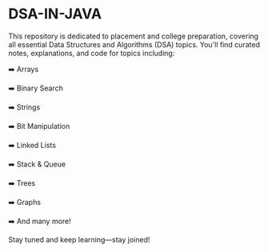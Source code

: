 # DSA-IN-JAVA
This repository is dedicated to placement and college preparation, covering all essential Data Structures and Algorithms (DSA) topics.
You'll find curated notes, explanations, and code for topics including:

➡️ Arrays

➡️ Binary Search

➡️ Strings

➡️ Bit Manipulation

➡️ Linked Lists

➡️ Stack & Queue

➡️ Trees

➡️ Graphs

➡️ And many more!


Stay tuned and keep learning—stay joined!
